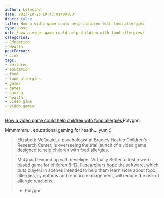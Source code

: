 ```yaml
---
author: kylestarr
date: 2013-10-25 19:43:01+00:00
draft: false
title: How a video game could help children with food allergies
type: post
url: /how-a-video-game-could-help-children-with-food-allergies/
categories:
- Education
- Health
postFormat:
- Link
tags:
- children
- education
- food
- food allergies
- gamer
- games
- gaming
- health
- video game
- video games
---
```


[How a video game could help children with food allergies
](http://www.polygon.com/2013/10/25/5028342/video-game-children-food-allergies)Polygon

Mmmmmm... educational gaming for health... yum :)


<blockquote>Elizabeth McQuaid, a psychologist at Bradley Hasbro Children's Research Center, is overseeing the trial launch of a video game designed to help children with food allergies.

McQuaid teamed up with developer Virtually Better to test a web-based game for children 8-12. Researchers hope the software, which puts players in scenes intended to help them learn more about food allergies, symptoms and reaction management, will reduce the risk of allergic reactions.

- Polygon</blockquote>
